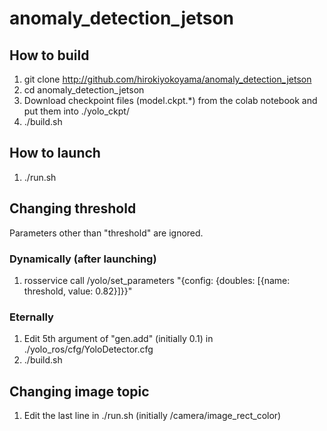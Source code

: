 # anomaly_detection_jetson

## How to build
1. git clone http://github.com/hirokiyokoyama/anomaly_detection_jetson
1. cd anomaly_detection_jetson
1. Download checkpoint files (model.ckpt.*) from the colab notebook and put them into ./yolo_ckpt/
1. ./build.sh

## How to launch
1. ./run.sh

## Changing threshold
Parameters other than "threshold" are ignored.

### Dynamically (after launching)
1. rosservice call /yolo/set_parameters "{config: {doubles: [{name: threshold, value: 0.82}]}}"

### Eternally
1. Edit 5th argument of "gen.add" (initially 0.1) in ./yolo_ros/cfg/YoloDetector.cfg
1. ./build.sh

## Changing image topic
1. Edit the last line in ./run.sh (initially /camera/image_rect_color)
